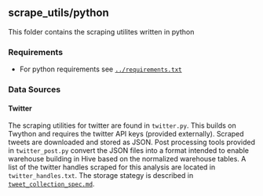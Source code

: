 ## scrape_utils/python

This folder contains the scraping utilites written in python

### Requirements

* For python requirements see [`../requirements.txt`](https://github.com/sjmiller8182/DBMS_Proj/blob/master/scrape_utils/requirements.txt)

### Data Sources

#### Twitter

The scraping utilities for twitter are found in `twitter.py`.
This builds on Twython and requires the twitter API keys (provided externally).
Scraped tweets are downloaded and stored as JSON.
Post processing tools provided in `twitter_post.py` convert the JSON files into a format intended to enable
warehouse building in Hive based on the normalized warehouse tables.
A list of the twitter handles scraped for this analysis are located in `twitter_handles.txt`.
The storage stategy is described in [`tweet_collection_spec.md`](https://github.com/sjmiller8182/DBMS_Proj/blob/master/scrape_utils/python/tweet_collection_spec.md).

